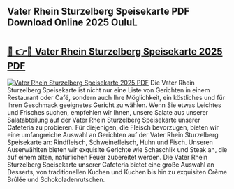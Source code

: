## Vater Rhein Sturzelberg Speisekarte PDF Download Online 2025 OuluL

# <h2><a href="http://gc8ouo.nevu.top/?p=Vater+Rhein+Sturzelberg+Speisekarte">🔗 👉🔴 Vater Rhein Sturzelberg Speisekarte 2025 PDF</a></h2>

[![Vater Rhein Sturzelberg Speisekarte 2025 PDF](https://i.imgur.com/dBaPXMq.png)](http://gc8ouo.nevu.top/?p=Vater+Rhein+Sturzelberg+Speisekarte)
Die Vater Rhein Sturzelberg Speisekarte ist nicht nur eine Liste von Gerichten in einem Restaurant oder Café, sondern auch Ihre Möglichkeit, ein köstliches und für Ihren Geschmack geeignetes Gericht zu wählen. Wenn Sie etwas Leichtes und Frisches suchen, empfehlen wir Ihnen, unsere Salate aus unserer Salatabteilung auf der Vater Rhein Sturzelberg Speisekarte unserer Cafeteria zu probieren. Für diejenigen, die Fleisch bevorzugen, bieten wir eine umfangreiche Auswahl an Gerichten auf der Vater Rhein Sturzelberg Speisekarte an: Rindfleisch, Schweinefleisch, Huhn und Fisch. Unseren Auserwählten bieten wir exquisite Gerichte wie Schaschlik und Steak an, die auf einem alten, natürlichen Feuer zubereitet werden. Die Vater Rhein Sturzelberg Speisekarte unserer Cafeteria bietet eine große Auswahl an Desserts, von traditionellen Kuchen und Kuchen bis hin zu exquisiten Crème Brûlée und Schokoladenrutschen.
